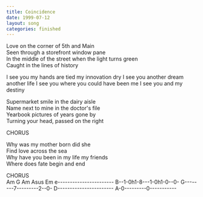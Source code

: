 ```yaml
---
title: Coincidence
date: 1999-07-12
layout: song
categories: finished
---
```

Love on the corner of 5th and Main  
Seen through a storefront window pane  
In the middle of the street when the light turns green  
Caught in the lines of history

<div class="chorus">I see you my hands are tied my innovation dry  
I see you another dream another life  
I see you where you could have been me  
I see you and my destiny</div>

Supermarket smile in the dairy aisle  
Name next to mine in the doctor's file  
Yearbook pictures of years gone by  
Turning your head, passed on the right

<div class="chorus">CHORUS</div>

Why was my mother born did she  
Find love across the sea  
Why have you been in my life my friends  
Where does fate begin and end

<div class="chorus">CHORUS</div>

<div class="chords">
Am G Am Asus Em  
e-----------------------  
B--1-0h1-8---1-0h1-0--0-  
G--------7---------2--0-  
D-----------------------  
A-0---------0-----------</div>
